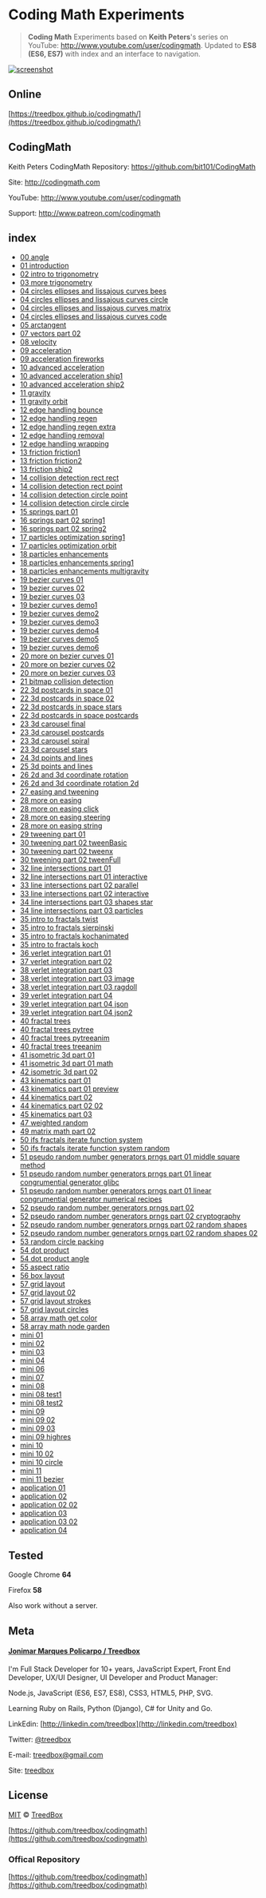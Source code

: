# Coding Math Experiments
> **Coding Math** Experiments based on **Keith Peters**'s series on YouTube: http://www.youtube.com/user/codingmath. Updated to **ES8 (ES6, ES7)** with index and an interface to navigation.

<a href="https://treedbox.github.io/codingmath/">![screenshot](assets/screenshot.png)</a>

## Online
[https://treedbox.github.io/codingmath/](https://treedbox.github.io/codingmath/)

## CodingMath
Keith Peters CodingMath Repository: https://github.com/bit101/CodingMath

Site: http://codingmath.com

YouTube: http://www.youtube.com/user/codingmath

Support: http://www.patreon.com/codingmath

## index
- [00 angle](https://treedbox.github.io/codingmath/#0)
- [01 introduction](https://treedbox.github.io/codingmath/#1)
- [02 intro to trigonometry](https://treedbox.github.io/codingmath/#2)
- [03 more trigonometry](https://treedbox.github.io/codingmath/#3)
- [04 circles ellipses and lissajous curves bees](https://treedbox.github.io/codingmath/#4)
- [04 circles ellipses and lissajous curves circle](https://treedbox.github.io/codingmath/#5)
- [04 circles ellipses and lissajous curves matrix](https://treedbox.github.io/codingmath/#6)
- [04 circles ellipses and lissajous curves code](https://treedbox.github.io/codingmath/#7)
- [05 arctangent](https://treedbox.github.io/codingmath/#8)
- [07 vectors part 02](https://treedbox.github.io/codingmath/#9)
- [08 velocity](https://treedbox.github.io/codingmath/#10)
- [09 acceleration](https://treedbox.github.io/codingmath/#11)
- [09 acceleration fireworks](https://treedbox.github.io/codingmath/#12)
- [10 advanced acceleration](https://treedbox.github.io/codingmath/#13)
- [10 advanced acceleration ship1](https://treedbox.github.io/codingmath/#14)
- [10 advanced acceleration ship2](https://treedbox.github.io/codingmath/#15)
- [11 gravity](https://treedbox.github.io/codingmath/#16)
- [11 gravity orbit](https://treedbox.github.io/codingmath/#17)
- [12 edge handling bounce](https://treedbox.github.io/codingmath/#18)
- [12 edge handling regen](https://treedbox.github.io/codingmath/#19)
- [12 edge handling regen extra](https://treedbox.github.io/codingmath/#20)
- [12 edge handling removal](https://treedbox.github.io/codingmath/#21)
- [12 edge handling wrapping](https://treedbox.github.io/codingmath/#22)
- [13 friction friction1](https://treedbox.github.io/codingmath/#23)
- [13 friction friction2](https://treedbox.github.io/codingmath/#24)
- [13 friction ship2](https://treedbox.github.io/codingmath/#25)
- [14 collision detection rect rect](https://treedbox.github.io/codingmath/#26)
- [14 collision detection rect point](https://treedbox.github.io/codingmath/#27)
- [14 collision detection circle point](https://treedbox.github.io/codingmath/#28)
- [14 collision detection circle circle](https://treedbox.github.io/codingmath/#29)
- [15 springs part 01](https://treedbox.github.io/codingmath/#30)
- [16 springs part 02 spring1](https://treedbox.github.io/codingmath/#31)
- [16 springs part 02 spring2](https://treedbox.github.io/codingmath/#32)
- [17 particles optimization spring1](https://treedbox.github.io/codingmath/#33)
- [17 particles optimization orbit](https://treedbox.github.io/codingmath/#34)
- [18 particles enhancements](https://treedbox.github.io/codingmath/#35)
- [18 particles enhancements spring1](https://treedbox.github.io/codingmath/#36)
- [18 particles enhancements multigravity](https://treedbox.github.io/codingmath/#37)
- [19 bezier curves 01](https://treedbox.github.io/codingmath/#38)
- [19 bezier curves 02](https://treedbox.github.io/codingmath/#39)
- [19 bezier curves 03](https://treedbox.github.io/codingmath/#40)
- [19 bezier curves demo1](https://treedbox.github.io/codingmath/#41)
- [19 bezier curves demo2](https://treedbox.github.io/codingmath/#42)
- [19 bezier curves demo3](https://treedbox.github.io/codingmath/#43)
- [19 bezier curves demo4](https://treedbox.github.io/codingmath/#44)
- [19 bezier curves demo5](https://treedbox.github.io/codingmath/#45)
- [19 bezier curves demo6](https://treedbox.github.io/codingmath/#46)
- [20 more on bezier curves 01](https://treedbox.github.io/codingmath/#47)
- [20 more on bezier curves 02](https://treedbox.github.io/codingmath/#48)
- [20 more on bezier curves 03](https://treedbox.github.io/codingmath/#49)
- [21 bitmap collision detection](https://treedbox.github.io/codingmath/#50)
- [22 3d postcards in space 01](https://treedbox.github.io/codingmath/#51)
- [22 3d postcards in space 02](https://treedbox.github.io/codingmath/#52)
- [22 3d postcards in space stars](https://treedbox.github.io/codingmath/#53)
- [22 3d postcards in space postcards](https://treedbox.github.io/codingmath/#54)
- [23 3d carousel final](https://treedbox.github.io/codingmath/#55)
- [23 3d carousel postcards](https://treedbox.github.io/codingmath/#56)
- [23 3d carousel spiral](https://treedbox.github.io/codingmath/#57)
- [23 3d carousel stars](https://treedbox.github.io/codingmath/#58)
- [24 3d points and lines](https://treedbox.github.io/codingmath/#59)
- [25 3d points and lines](https://treedbox.github.io/codingmath/#60)
- [26 2d and 3d coordinate rotation](https://treedbox.github.io/codingmath/#61)
- [26 2d and 3d coordinate rotation 2d](https://treedbox.github.io/codingmath/#62)
- [27 easing and tweening](https://treedbox.github.io/codingmath/#63)
- [28 more on easing](https://treedbox.github.io/codingmath/#64)
- [28 more on easing click](https://treedbox.github.io/codingmath/#65)
- [28 more on easing steering](https://treedbox.github.io/codingmath/#66)
- [28 more on easing string](https://treedbox.github.io/codingmath/#67)
- [29 tweening part 01](https://treedbox.github.io/codingmath/#68)
- [30 tweening part 02 tweenBasic](https://treedbox.github.io/codingmath/#69)
- [30 tweening part 02 tweenx](https://treedbox.github.io/codingmath/#70)
- [30 tweening part 02 tweenFull](https://treedbox.github.io/codingmath/#71)
- [32 line intersections part 01](https://treedbox.github.io/codingmath/#72)
- [32 line intersections part 01 interactive](https://treedbox.github.io/codingmath/#73)
- [33 line intersections part 02 parallel](https://treedbox.github.io/codingmath/#74)
- [33 line intersections part 02 interactive](https://treedbox.github.io/codingmath/#75)
- [34 line intersections part 03 shapes star](https://treedbox.github.io/codingmath/#76)
- [34 line intersections part 03 particles](https://treedbox.github.io/codingmath/#77)
- [35 intro to fractals twist](https://treedbox.github.io/codingmath/#78)
- [35 intro to fractals sierpinski](https://treedbox.github.io/codingmath/#79)
- [35 intro to fractals kochanimated](https://treedbox.github.io/codingmath/#80)
- [35 intro to fractals koch](https://treedbox.github.io/codingmath/#81)
- [36 verlet integration part 01](https://treedbox.github.io/codingmath/#82)
- [37 verlet integration part 02](https://treedbox.github.io/codingmath/#83)
- [38 verlet integration part 03](https://treedbox.github.io/codingmath/#84)
- [38 verlet integration part 03 image](https://treedbox.github.io/codingmath/#85)
- [38 verlet integration part 03 ragdoll](https://treedbox.github.io/codingmath/#86)
- [39 verlet integration part 04](https://treedbox.github.io/codingmath/#87)
- [39 verlet integration part 04 json](https://treedbox.github.io/codingmath/#88)
- [39 verlet integration part 04 json2](https://treedbox.github.io/codingmath/#89)
- [40 fractal trees](https://treedbox.github.io/codingmath/#90)
- [40 fractal trees pytree](https://treedbox.github.io/codingmath/#91)
- [40 fractal trees pytreeanim](https://treedbox.github.io/codingmath/#92)
- [40 fractal trees treeanim](https://treedbox.github.io/codingmath/#93)
- [41 isometric 3d part 01](https://treedbox.github.io/codingmath/#94)
- [41 isometric 3d part 01 math](https://treedbox.github.io/codingmath/#95)
- [42 isometric 3d part 02](https://treedbox.github.io/codingmath/#96)
- [43 kinematics part 01](https://treedbox.github.io/codingmath/#97)
- [43 kinematics part 01 preview](https://treedbox.github.io/codingmath/#98)
- [44 kinematics part 02](https://treedbox.github.io/codingmath/#99)
- [44 kinematics part 02 02](https://treedbox.github.io/codingmath/#100)
- [45 kinematics part 03](https://treedbox.github.io/codingmath/#101)
- [47 weighted random](https://treedbox.github.io/codingmath/#102)
- [49 matrix math part 02](https://treedbox.github.io/codingmath/#103)
- [50 ifs fractals iterate function system](https://treedbox.github.io/codingmath/#104)
- [50 ifs fractals iterate function system random](https://treedbox.github.io/codingmath/#105)
- [51 pseudo random number generators prngs part 01 middle square method](https://treedbox.github.io/codingmath/#106)
- [51 pseudo random number generators prngs part 01 linear congrumential generator glibc](https://treedbox.github.io/codingmath/#107)
- [51 pseudo random number generators prngs part 01 linear congrumential generator numerical recipes](https://treedbox.github.io/codingmath/#108)
- [52 pseudo random number generators prngs part 02](https://treedbox.github.io/codingmath/#109)
- [52 pseudo random number generators prngs part 02 cryptography](https://treedbox.github.io/codingmath/#110)
- [52 pseudo random number generators prngs part 02 random shapes](https://treedbox.github.io/codingmath/#111)
- [52 pseudo random number generators prngs part 02 random shapes 02](https://treedbox.github.io/codingmath/#112)
- [53 random circle packing](https://treedbox.github.io/codingmath/#113)
- [54 dot product](https://treedbox.github.io/codingmath/#114)
- [54 dot product angle](https://treedbox.github.io/codingmath/#115)
- [55 aspect ratio](https://treedbox.github.io/codingmath/#116)
- [56 box layout](https://treedbox.github.io/codingmath/#117)
- [57 grid layout](https://treedbox.github.io/codingmath/#118)
- [57 grid layout 02](https://treedbox.github.io/codingmath/#119)
- [57 grid layout strokes](https://treedbox.github.io/codingmath/#120)
- [57 grid layout circles](https://treedbox.github.io/codingmath/#121)
- [58 array math get color](https://treedbox.github.io/codingmath/#122)
- [58 array math node garden](https://treedbox.github.io/codingmath/#123)
- [mini 01](https://treedbox.github.io/codingmath/#124)
- [mini 02](https://treedbox.github.io/codingmath/#125)
- [mini 03](https://treedbox.github.io/codingmath/#126)
- [mini 04](https://treedbox.github.io/codingmath/#127)
- [mini 06](https://treedbox.github.io/codingmath/#128)
- [mini 07](https://treedbox.github.io/codingmath/#129)
- [mini 08](https://treedbox.github.io/codingmath/#130)
- [mini 08 test1](https://treedbox.github.io/codingmath/#131)
- [mini 08 test2](https://treedbox.github.io/codingmath/#132)
- [mini 09](https://treedbox.github.io/codingmath/#133)
- [mini 09 02](https://treedbox.github.io/codingmath/#134)
- [mini 09 03](https://treedbox.github.io/codingmath/#135)
- [mini 09 highres](https://treedbox.github.io/codingmath/#136)
- [mini 10](https://treedbox.github.io/codingmath/#137)
- [mini 10 02](https://treedbox.github.io/codingmath/#138)
- [mini 10 circle](https://treedbox.github.io/codingmath/#139)
- [mini 11](https://treedbox.github.io/codingmath/#140)
- [mini 11 bezier](https://treedbox.github.io/codingmath/#141)
- [application 01](https://treedbox.github.io/codingmath/#142)
- [application 02](https://treedbox.github.io/codingmath/#143)
- [application 02 02](https://treedbox.github.io/codingmath/#144)
- [application 03](https://treedbox.github.io/codingmath/#145)
- [application 03 02](https://treedbox.github.io/codingmath/#146)
- [application 04](https://treedbox.github.io/codingmath/#147)

## Tested
Google Chrome **64**

Firefox **58**

Also work without a server.

## Meta
#### [Jonimar Marques Policarpo / Treedbox](http://linkedin.com/treedbox 'LinkEdin')

I'm Full Stack Developer for 10+ years, JavaScript Expert, Front End Developer, UX/UI Designer, UI Developer and Product Manager:

Node.js, JavaScript (ES6, ES7, ES8), CSS3, HTML5, PHP, SVG.

Learning Ruby on Rails, Python (Django), C# for Unity and Go.

LinkEdin: [http://linkedin.com/treedbox](http://linkedin.com/treedbox)

Twitter: [@treedbox](http://twitter.com/treedbox)

E-mail: [treedbox@gmail.com](mailto:treedbox@gmail.com)

Site: [treedbox](http://treedbox.com)

## License
[MIT](LICENSE.md) © [TreedBox](https://github.com/treedbox)

[https://github.com/treedbox/codingmath](https://github.com/treedbox/codingmath)


### Offical Repository
[https://github.com/treedbox/codingmath](https://github.com/treedbox/codingmath)
